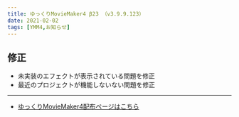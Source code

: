```yaml
---
title: ゆっくりMovieMaker4 β23 （v3.9.9.123）
date: 2021-02-02
tags: [YMM4,お知らせ]
---
```

## 修正
- 未実装のエフェクトが表示されている問題を修正
- 最近のプロジェクトが機能しないない問題を修正
---

- [ゆっくりMovieMaker4配布ページはこちら](../index.md)